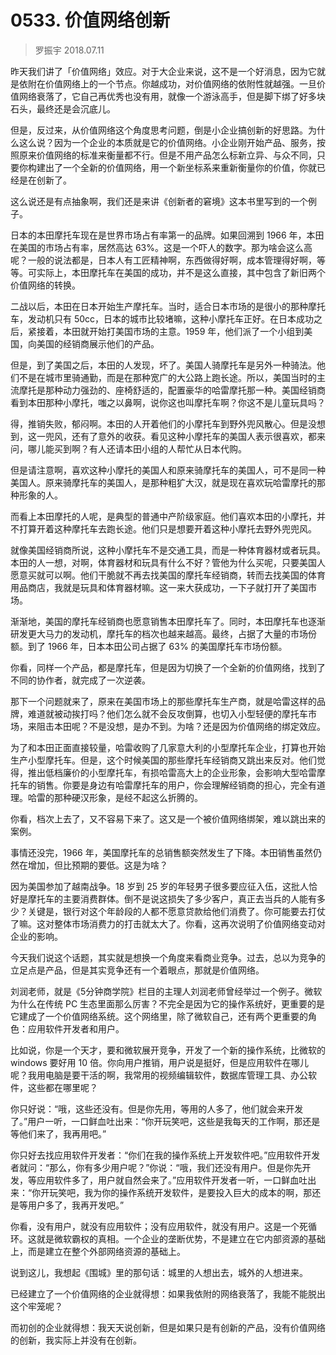 # 0533. 价值网络创新

> 罗振宇 2018.07.11

昨天我们讲了「价值网络」效应。对于大企业来说，这不是一个好消息，因为它就是依附在价值网络上的一个节点。你越成功，对价值网络的依附性就越强。一旦价值网络衰落了，它自己再优秀也没有用，就像一个游泳高手，但是脚下绑了好多块石头，最终还是会沉底儿。

但是，反过来，从价值网络这个角度思考问题，倒是小企业搞创新的好思路。为什么这么说？因为一个企业的本质就是它的价值网络。小企业刚开始产品、服务，按照原来价值网络的标准来衡量都不行。但是不用产品怎么标新立异、与众不同，只要你构建出了一个全新的价值网络，用一个新坐标系来重新衡量你的价值，你就已经是在创新了。

这么说还是有点抽象啊，我们还是来讲《创新者的窘境》这本书里写到的一个例子。

日本的本田摩托车现在是世界市场占有率第一的品牌。如果回溯到 1966 年，本田在美国的市场占有率，居然高达 63%。这是一个吓人的数字。那为啥会这么高呢？一般的说法都是，日本人有工匠精神啊，东西做得好啊，成本管理得好啊，等等。可实际上，本田摩托车在美国的成功，并不是这么直接，其中包含了新旧两个价值网络的转换。

二战以后，本田在日本开始生产摩托车。当时，适合日本市场的是很小的那种摩托车，发动机只有 50cc，日本的城市比较堵嘛，这种小摩托车正好。在日本成功之后，紧接着，本田就开始打美国市场的主意。1959 年，他们派了一个小组到美国，向美国的经销商展示他们的产品。

但是，到了美国之后，本田的人发现，坏了。美国人骑摩托车是另外一种骑法。他们不是在城市里骑通勤，而是在那种宽广的大公路上跑长途。所以，美国当时的主流摩托是那种动力强劲的、座椅舒适的，配置豪华的哈雷摩托那一种。美国经销商看到本田那种小摩托，嗤之以鼻啊，说你这也叫摩托车啊？你这不是儿童玩具吗？

得，推销失败，郁闷啊。本田的人开着他们的小摩托车到野外兜风散心。但是没想到，这一兜风，还有了意外的收获。看见这种小摩托车的美国人表示很喜欢，都来问，哪儿能买到啊？有人还请本田小组的人帮忙从日本代购。

但是请注意啊，喜欢这种小摩托的美国人和原来骑摩托车的美国人，可不是同一种美国人。原来骑摩托车的美国人，是那种粗犷大汉，就是现在喜欢玩哈雷摩托的那种形象的人。

而看上本田摩托的人呢，是典型的普通中产阶级家庭。他们喜欢本田的小摩托，并不打算开着这种摩托车去跑长途。他们只是想要开着这种小摩托去野外兜兜风。

就像美国经销商所说，这种小摩托车不是交通工具，而是一种体育器材或者玩具。本田的人一想，对啊，体育器材和玩具有什么不好？管他为什么买呢，只要美国人愿意买就可以啊。他们干脆就不再去找美国的摩托车经销商，转而去找美国的体育用品商店，我就是玩具和体育器材嘛。这一来大获成功，一下子就打开了美国市场。

渐渐地，美国的摩托车经销商也愿意销售本田摩托车了。同时，本田摩托车也逐渐研发更大马力的发动机，摩托车的档次也越来越高。最终，占据了大量的市场份额。到了 1966 年，日本本田公司占据了 63% 的美国摩托车市场份额。

你看，同样一个产品，都是摩托车，但是因为切换了一个全新的价值网络，找到了不同的协作者，就完成了一次逆袭。

那下一个问题就来了，原来在美国市场上的那些摩托车生产商，就是哈雷这样的品牌，难道就被动挨打吗？他们怎么就不会反攻倒算，也切入小型轻便的摩托车市场，来阻击本田呢？不是没想，是办不到。为啥？还是因为价值网络的绑定效应。

为了和本田正面直接较量，哈雷收购了几家意大利的小型摩托车企业，打算也开始生产小型摩托车。但是，这个时候美国的那些摩托车经销商又跳出来反对。他们觉得，推出低档廉价的小型摩托车，有损哈雷高大上的企业形象，会影响大型哈雷摩托车的销售。你要是身边有哈雷摩托车的用户，你会理解经销商的担心，完全有道理。哈雷的那种硬汉形象，是经不起这么折腾的。

你看，档次上去了，又不容易下来了。这又是一个被价值网络绑架，难以跳出来的案例。

事情还没完，1966 年，美国摩托车的总销售额突然发生了下降。本田销售虽然仍然在增加，但比预期的要低。这是为啥？

因为美国参加了越南战争。18 岁到 25 岁的年轻男子很多要应征入伍，这批人恰好是摩托车的主要消费群体。倒不是说这损失了多少客户，真正去当兵的人能有多少？关键是，银行对这个年龄段的人都不愿意贷款给他们消费了。你可能要去打仗了嘛。这对整体市场消费力的打击就太大了。你看，这再次说明了价值网络变动对企业的影响。

今天我们说这个话题，其实就是想换一个角度来看商业竞争。过去，总以为竞争的立足点是产品，但是其实竞争还有一个着眼点，那就是价值网络。

刘润老师，就是《5分钟商学院》栏目的主理人刘润老师曾经举过一个例子。微软为什么在传统 PC 生态里面那么厉害？不完全是因为它的操作系统好，更重要的是它建成了一个价值网络系统。这个网络里，除了微软自己，还有两个更重要的角色：应用软件开发者和用户。

比如说，你是一个天才，要和微软展开竞争，开发了一个新的操作系统，比微软的 windows 要好用 10 倍。你向用户推销，用户说是挺好，但是应用软件在哪儿呢？我用电脑是要干活的啊，我常用的视频编辑软件，数据库管理工具、办公软件，这些都在哪里呢？

你只好说：“哦，这些还没有。但是你先用，等用的人多了，他们就会来开发了。”用户一听，一口鲜血吐出来：“你开玩笑吧，这些是我每天的工作啊，那还是等他们来了，我再用吧。”

你只好去找应用软件开发者：“你们在我的操作系统上开发软件吧。”应用软件开发者就问：“那么，你有多少用户呢？”你说：“哦，我们还没有用户。但是你先开发，等应用软件多了，用户就自然会来了。”应用软件开发者一听，一口鲜血吐出来：“你开玩笑吧，我为你的操作系统开发软件，是要投入巨大的成本的啊，那还是等用户多了，我再开发吧。”

你看，没有用户，就没有应用软件；没有应用软件，就没有用户。这是一个死循环。这就是微软霸权的真相。一个企业的垄断优势，不是建立在它内部资源的基础上，而是建立在整个外部网络资源的基础上。

说到这儿，我想起《围城》里的那句话：城里的人想出去，城外的人想进来。

已经建立了一个价值网络的企业就得想：如果我依附的网络衰落了，我能不能脱出这个牢笼呢？

而初创的企业就得想：我天天说创新，但是如果只是有创新的产品，没有价值网络的创新，我实际上并没有在创新。
